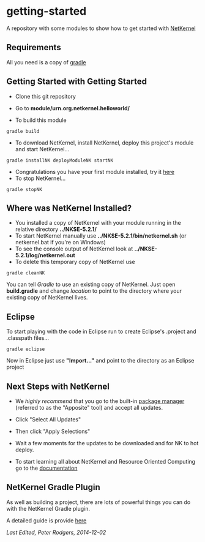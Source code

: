 getting-started
===============

A repository with some modules to show how to get started with [NetKernel](http://www.1060research.com/netkernel/)

Requirements
------------

All you need is a copy of [gradle](http://gradle.org/)

Getting Started with Getting Started
------------------------------------

* Clone this git repository
* Go to **module/urn.org.netkernel.helloworld/**

* To build this module

<code>gradle build</code>

* To download NetKernel, install NetKernel, deploy this project's module and start NetKernel...

<code>gradle installNK deployModuleNK startNK</code>

* Congratulations you have your first module installed, try it [here](http://localhost:8080/getting-started/helloworld)
* To stop NetKernel...

<code>gradle stopNK</code>

Where was NetKernel Installed?
------------------------------

* You installed a copy of NetKernel with your module running in the relative directory **../NKSE-5.2.1/**
* To start NetKernel manually use **../NKSE-5.2.1/bin/netkernel.sh**  (or netkernel.bat if you're on Windows)
* To see the console output of NetKernel look at **../NKSE-5.2.1/log/netkernel.out**
* To delete this temporary copy of NetKernel use

<code>gradle cleanNK</code>

You can tell *Gradle* to use an existing copy of NetKernel. Just open **build.gradle** and change *location* to point to the directory where your existing copy of NetKernel lives.

Eclipse
-------

To start playing with the code in Eclipse run to create Eclipse's .project and .classpath files...

<code>gradle eclipse</code>

Now in Eclipse just use **"Import..."** and point to the directory as an Eclipse project

Next Steps with NetKernel
-------------------------

* We *highly recommend* that you go to the built-in [package manager](http://localhost:1060/tools/apposite/) (referred to as the "Apposite" tool) and accept all updates.
* Click "Select All Updates"
* Then click "Apply Selections"
* Wait a few moments for the updates to be downloaded and for NK to hot deploy.

* To start learning all about NetKernel and Resource Oriented Computing go to the [documentation](http://localhost:1060/book/view/book:readme/)


NetKernel Gradle Plugin
-----------------------

As well as building a project, there are lots of powerful things you can do with the NetKernel Gradle plugin.

A detailed guide is provide [here](http://wiki.netkernel.org/wink/wiki/NetKernel/News/5/12/October_3rd_2014#NetKernel_Gradle_Plugin:_Build_Automation_Tooling_for_ROC)


*Last Edited, Peter Rodgers, 2014-12-02*
